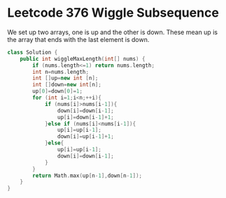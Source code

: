 # Leetcode 376 Wiggle Subsequence
We set up two arrays, one is up and the other is down. These mean up is the array that ends with the last element is down.
```cpp
class Solution {
    public int wiggleMaxLength(int[] nums) {
        if (nums.length<=1) return nums.length;
        int n=nums.length;
        int []up=new int [n];
        int []down=new int[n];
        up[0]=down[0]=1;
        for (int i=1;i<n;++i){
            if (nums[i]>nums[i-1]){
                down[i]=down[i-1];
                up[i]=down[i-1]+1;
            }else if (nums[i]<nums[i-1]){
                up[i]=up[i-1];
                down[i]=up[i-1]+1;
            }else{
                up[i]=up[i-1];
                down[i]=down[i-1];
            }
        }
        return Math.max(up[n-1],down[n-1]);
    }
}
```
